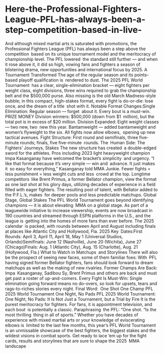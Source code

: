 # Here-the-Professional-Fighters-League-PFL-has-always-been-a-step-competition-based-in-live-


And although mixed martial arts is saturated with promotions, the Professional Fighters League (PFL) has always been a step above the competition based on its unique tournament model and the meritocracy of championship level. The PFL lowered the standard still further — and when it rose above it, it did so high, vowing fans and fighters a season of blistering drama, new opportunities and international focus by 2025.
A Tournament Transformed
The age of the regular season and its points-based playoff qualification is rendered to dust. The 2025 PFL World Tournament has a clear, single-elimination bracket — eight fighters per weight class, eight divisions, three wins required to grab the championship belt and the $500,000 purse. Also missing is the old March Madness-style bubble; in this compact, high-stakes format, every fight is do-or-die: lose once, and the dream of a title shot with it. Notable Format Changes:Single Elimination: Regular season — forget about it. Every bout is a must-win. PRIZE MONEY Division winners: $500,000 (down from $1 million), but the total pot is in excess of $20 million. Division Expanded: Eight weight classes — two new, two new this year. Bantamweight — added bantamweight and women’s flyweight to the six. All fights now allow elbows, opening up new tactical avenues. Fight Structure: First round and semifinals, three five-minute rounds; finals, five five-minute rounds.
The Human Side: The Fighters’ Journeys, Stakes
The new structure has created a double-edged sword for the athletes. Pros including 2023 light heavyweight champion Impa Kasanganay have welcomed the bracket’s simplicity and urgency. “I like that format because it’s very simple — win and advance. It just makes it so easy for everything,” Kasanganay told MMA Junkie. Fewer fights = less punishment = less weight cuts and less crowd at the top. Longtime competitors like Brent Primus, a former Bellator champion, view the format as one last shot at his glory days, utilizing decades of experience in a field filled with eager fighters. The resulting pool of talent, with Bellator added to the P.F.L.’s, makes for deeper pools and less predictable matchups.
Global Stage, Global Stakes
The PFL World Tournament goes beyond identifying champions — it is about elevating MMA on a global stage. As part of a leaguewide initiative to increase viewership, events are now broadcast in 190 countries and streamed through ESPN platforms in the U.S., and the league is getting into the homes of more fans than ever before. The 2025 calendar is packed, with rounds between April and August including finals at places like Atlantic City and Hollywood, Fla. 2025 Key Dates:First Rounds: April 3, April 11, April 18, May 1 (Universal Studios, Orlando)Semifinals: June 12 (Nashville), June 20 (Wichita), June 27 (Chicago)Finals: Aug. 1 (Atlantic City), Aug. 15 (Charlotte), Aug. 21 (Hollywood, Fla.)
What to Watch in Matchups and Storylines
There will also be the prospect of seeing new faces, some of them familiar foes: With PFL having signed former Bellator fighters, fans should look forward to dream matchups as well as the making of new rivalries. Former Champs Are Back: Impa Kasanganay, Sadibou Sy, Brent Primus and others are back and must get past a roster of up-and-comers. Every Fight Is Must-Win: Single elimination going forward means no do-overs, so look for upsets, tears and rags-to-riches stories every night.
Final Word: One Shot One Champ
PFL 2025 World Tournament One Night, No Pads PFL 2025 World Tournament: One Night, No Pads: It Is Not Just a Tournament, but a Trial by Fire It is the purest meritocracy for fighters. For fans, it is appointment television, and each bout is potentially a classic. Paraphrasing the PFL: “One shot. “Is the most thrilling thing in all of sports.” Whether you have decades of experience with mixed martial arts or your knowledge of eviscerating elbows is limited to the last few months, this year’s PFL World Tournament is an unmissable showcase of the best fighters, the biggest stakes and the wildest visions in combat sports. Get ready to lace ’em up for the fight cards, results and storylines that are sure to shape the 2025 MMA landscape
